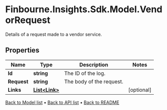 # Finbourne.Insights.Sdk.Model.VendorRequest
Details of a request made to a vendor service.

## Properties

Name | Type | Description | Notes
------------ | ------------- | ------------- | -------------
**Id** | **string** | The ID of the log. | 
**Request** | **string** | The body of the request. | 
**Links** | [**List&lt;Link&gt;**](Link.md) |  | [optional] 

[Back to Model list](../README.md#documentation-for-models) &#8226; [Back to API list](../README.md#documentation-for-api-endpoints) &#8226; [Back to README](../README.md)

